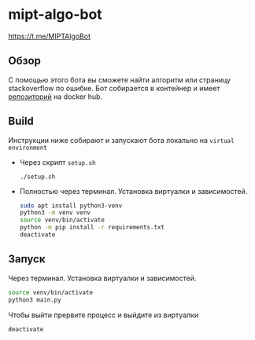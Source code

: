 # mipt-algo-bot

https://t.me/MIPTAlgoBot

## Обзор

С помощью этого бота вы cможете найти алгоритм или страницу stackoverflow по ошибке.
Бот собирается в контейнер и имеет [репозиторий](https://hub.docker.com/repository/docker/zykovta/algobot) на docker hub.

## Build

Инструкции ниже собирают и запускают бота локально на `virtual environment`
* Через скрипт `setup.sh`
    ``` 
    ./setup.sh 
    ```

* Полностью через терминал. Установка виртуалки и зависимостей.
  ```sh
  sudo apt install python3-venv
  python3 -m venv venv
  source venv/bin/activate
  python -m pip install -r requirements.txt
  deactivate
  ```

## Запуск

Через терминал. Установка виртуалки и зависимостей.
  ```sh
  source venv/bin/activate
  python3 main.py
  ```

Чтобы выйти прервите процесс и выйдите из виртуалки
  ```
  deactivate
  ```
